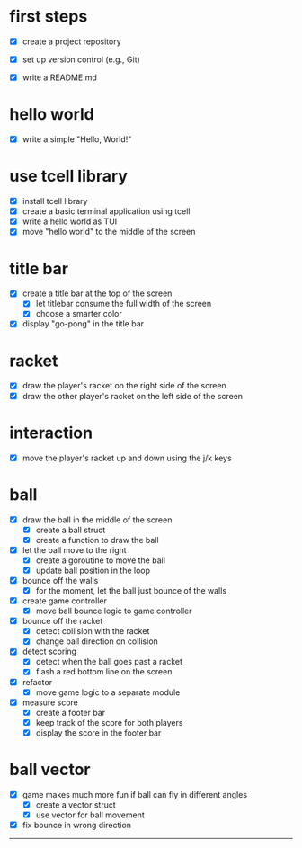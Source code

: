 # first steps

- [x] create a project repository
- [x] set up version control (e.g., Git)

- [x] write a README.md

# hello world

- [x] write a simple "Hello, World!"

# use tcell library

- [x] install tcell library
- [x] create a basic terminal application using tcell
- [x] write a hello world as TUI
- [x] move "hello world" to the middle of the screen

# title bar

- [x] create a title bar at the top of the screen
    - [x] let titlebar consume the full width of the screen
    - [x] choose a smarter color
- [x] display "go-pong" in the title bar

# racket

- [x] draw the player's racket
      on the right side of the screen
- [x] draw the other player's racket
      on the left side of the screen

# interaction

- [x] move the player's racket up and down
      using the j/k keys

# ball

- [x] draw the ball in the middle of the screen
    - [x] create a ball struct
    - [x] create a function to draw the ball
- [x] let the ball move to the right
    - [x] create a goroutine to move the ball
    - [x] update ball position in the loop
- [x] bounce off the walls
    - [x] for the moment,
          let the ball just bounce of the walls

- [x] create game controller
    - [x] move ball bounce logic to
          game controller 
- [x] bounce off the racket
    - [x] detect collision with the racket
    - [x] change ball direction on collision

- [x] detect scoring
    - [x] detect when the ball goes past a racket
    - [x] flash a red bottom line on the screen

- [x] refactor
    - [x] move game logic to a separate module

- [x] measure score
    - [x] create a footer bar
    - [x] keep track of the score for both players
    - [x] display the score in the footer bar

# ball vector

- [x] game makes much more fun if ball can fly
      in different angles
    - [x] create a vector struct
    - [x] use vector for ball movement
- [x] fix bounce in wrong direction

------



